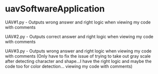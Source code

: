 # uavSoftwareApplication

UAV#1.py - Outputs wrong answer and right logic when viewing my code with comments

UAV#2.py - Outputs correct answer and right logic when viewing my code with comments

UAV#3.py - Outputs wrong answer and right logic when viewing my code with comments (Only have to fix the issue of trying to take out gray scale after detecting character and shape...I have the right logic and maybe the code too for color detection... viewing my code with comments)
